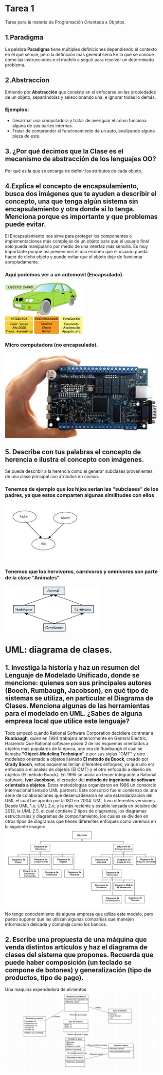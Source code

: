 # Tarea 1
Tarea para la materia de Programación Orientada a Objetos.
## 1.Paradigma
La palabra **Paradigma** tiene múltiples definiciones dependiendo el contexto en el que se use, pero la definición mas general seria
En la que se conoce como las instrucciones o el modelo a seguir para resolver un determinado problema.
## 2.Abstraccion
Entiendo por **Abstracción** que consiste en el enfocarse en las propiedades de un objeto, separándolas y seleccionando una, e ignorar todas lo demás.
### Ejemplos:
+ Desarmar una computadora y tratar de averiguar el cómo funciona alguna de sus partes internas.
+ Tratar de comprender el funcionamiento de un auto, analizando alguna pieza de este.
## 3. ¿Por qué decimos que la Clase es el mecanismo de abstracción de los lenguajes OO? 
Por qué es la que se encarga de definir los atributos de cada objeto.
## 4.Explica el concepto de encapsulamiento, busca dos imágenes que te ayuden a describir el concepto, una que tenga algún sistema sin encapsulamiento y otra donde si lo tenga. Menciona porque es importante y que problemas puede evitar.
El Encapsulamiento nos sirve para proteger los componentes o implementaciones más complejas de un objeto para que el usuario final solo pueda manipularlo por medio de una interfaz más sencilla. Es muy importante porque así prevenimos el uso erróneo que el usuario pueda hacer de dicho objeto y puede evitar que el objeto deje de funcionar apropiadamente.

### Aqui podemos ver a un automovil (Encapsulado).
![Encaptulado](https://github.com/jr110/POO/blob/master/POO%20Imagenes/Encapsulado%201.gif)

### Micro computadora (no encapsulado).
![NoEncapsulado](https://github.com/jr110/POO/blob/master/POO%20Imagenes/Encapsulado3.jpg)


## 5. Describe con tus palabras el concepto de herencia e ilustra el concepto con imágenes.
Se puede describir a la herencia como el generar subclases provenientes de una clase principal con atributos en común.
### Tenemos de ejemplo que los hijos serian las "subclases" de los padres, ya que estos comparten algunas similitudes con ellos
![Herencia1](https://github.com/jr110/POO/blob/master/POO%20Imagenes/Herencia%201.jpg)

### Tenemos que los hervivoros, carnivoros y omnivoros son parte de la clase "Animales"
![Herencia2](https://github.com/jr110/POO/blob/master/POO%20Imagenes/Herencia%202.gif)

# UML: diagrama de clases.
## 1. Investiga la historia y haz un resumen del Lenguaje de Modelado Unificado, donde se mencione: quienes son sus principales autores (Booch, Rumbaugh, Jacobson), en qué tipo de sistemas se utiliza, en particular el Diagrama de Clases. Menciona algunas de las herramientas para el modelado en UML. ¿Sabes de alguna empresa local que utilice este lenguaje?
Todo empezó cuando Rational Software Corporation decidiera contratar a **Rumbaugh**, quien en 1994 trabajara anteriormente en General Electric, Haciendo Que Rational software posea 2 de los esquemas orientados a objetos más populares de la época, uno era de Rumbaugh el cual se llamaba **"Object-Modeling Technique"** o por sus siglas "OMT" y otro modelado orientado a objetos llamado **El método de Boock**, creado por **Grady Booch**, estos esquemas tenían diferentes enfoques, ya que uno era enfocado a el analsis de objetos (El OMT) y el otro enfocado a diseño de objetos (El método Boock). En 1995 se uniría un tercer integrante a Rational software. **Ivar Jacobson**, el creador del **método de ingeniería de software orientado a objetos**.
Estos metodologías organizaron en 1996 un consorcio internacional llamado UML partners. Este consorcio fue el comienzo de una serie de colaboraciones que desencadenaron en una estandarizacion del UML el cual fue aprobó por la ISO en 2004.
UML tuvo diferentes versiones. Desde UML 1.x, UML 2.x, y la más reciente y estable lanzada en octubre del 2012, la UML 2.5, el cual contiene 2 tipos de diagramas, los diagramas estructurales y diagramas de comportamiento, los cuales se dividen en otros tipos de diagramas que tienen diferentes enfoques como veremos en la siguiente imagen:
![TiposDeDiagramas](https://github.com/jr110/POO/blob/master/POO%20Imagenes/600px-Uml_diagram-es.svg.png)

No tengo conociemiento de alguna empresa que utilize este modelo, pero puedo suponer que las utilizan algunas compañias que manejen informacion delicada y compleja como los bancos.

## 2. Escribe una propuesta de una máquina que venda distintos artículos y haz el diagrama de clases del sistema que propones. Recuerda que puede haber composición (un teclado se compone de botones) y generalización (tipo de productos, tipo de pago).
Una maquina expendedora de alimentos:
![maquina](https://github.com/jr110/POO/blob/master/POO%20Imagenes/Propuesta.png)

